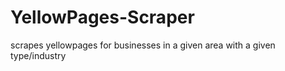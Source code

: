 # YellowPages-Scraper
scrapes yellowpages for businesses in a given area with a given type/industry
